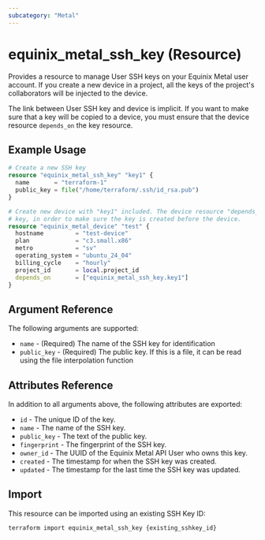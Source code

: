 ```yaml
---
subcategory: "Metal"
---
```


# equinix_metal_ssh_key (Resource)

Provides a resource to manage User SSH keys on your Equinix Metal user account. If you create a new device in a project, all the keys of the project's collaborators will be injected to the device.

The link between User SSH key and device is implicit. If you want to make sure that a key will be copied to a device, you must ensure that the device resource `depends_on` the key resource.

## Example Usage

```terraform
# Create a new SSH key
resource "equinix_metal_ssh_key" "key1" {
  name       = "terraform-1"
  public_key = file("/home/terraform/.ssh/id_rsa.pub")
}

# Create new device with "key1" included. The device resource "depends_on" the
# key, in order to make sure the key is created before the device.
resource "equinix_metal_device" "test" {
  hostname         = "test-device"
  plan             = "c3.small.x86"
  metro            = "sv"
  operating_system = "ubuntu_24_04"
  billing_cycle    = "hourly"
  project_id       = local.project_id
  depends_on       = ["equinix_metal_ssh_key.key1"]
}
```

## Argument Reference

The following arguments are supported:

* `name` - (Required) The name of the SSH key for identification
* `public_key` - (Required) The public key. If this is a file, it can be read using the file interpolation function

## Attributes Reference

In addition to all arguments above, the following attributes are exported:

* `id` - The unique ID of the key.
* `name` - The name of the SSH key.
* `public_key` - The text of the public key.
* `fingerprint` - The fingerprint of the SSH key.
* `owner_id` - The UUID of the Equinix Metal API User who owns this key.
* `created` - The timestamp for when the SSH key was created.
* `updated` - The timestamp for the last time the SSH key was updated.

## Import

This resource can be imported using an existing SSH Key ID:

```sh
terraform import equinix_metal_ssh_key {existing_sshkey_id}
```

